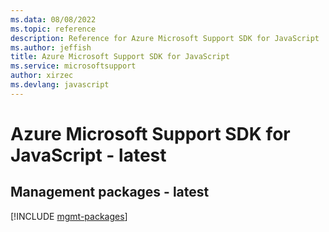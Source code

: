 ```yaml
---
ms.data: 08/08/2022
ms.topic: reference
description: Reference for Azure Microsoft Support SDK for JavaScript
ms.author: jeffish
title: Azure Microsoft Support SDK for JavaScript
ms.service: microsoftsupport
author: xirzec
ms.devlang: javascript
---
```

# Azure Microsoft Support SDK for JavaScript - latest

## Management packages - latest
[!INCLUDE [mgmt-packages](microsoft-support-mgmt-index.md)]